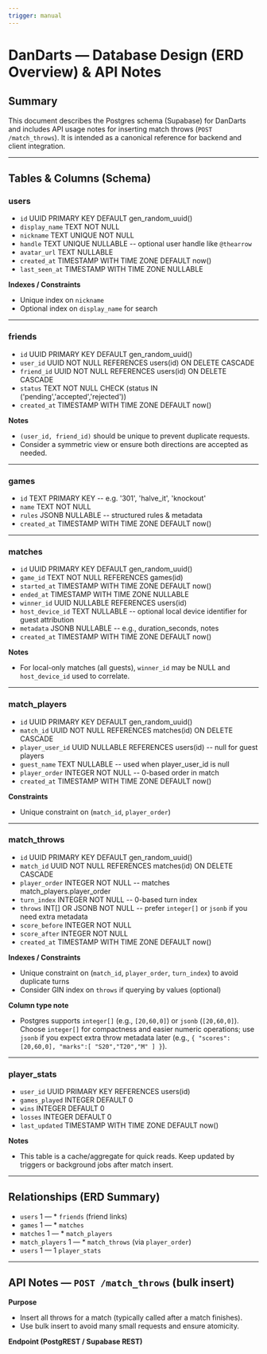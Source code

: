 ```yaml
---
trigger: manual
---
```


# DanDarts — Database Design (ERD Overview) & API Notes

## Summary
This document describes the Postgres schema (Supabase) for DanDarts and includes API usage notes for inserting match throws (`POST /match_throws`). It is intended as a canonical reference for backend and client integration.

---

## Tables & Columns (Schema)

### users
- `id` UUID PRIMARY KEY DEFAULT gen_random_uuid()
- `display_name` TEXT NOT NULL
- `nickname` TEXT UNIQUE NOT NULL
- `handle` TEXT UNIQUE NULLABLE  -- optional user handle like `@thearrow`
- `avatar_url` TEXT NULLABLE
- `created_at` TIMESTAMP WITH TIME ZONE DEFAULT now()
- `last_seen_at` TIMESTAMP WITH TIME ZONE NULLABLE

**Indexes / Constraints**
- Unique index on `nickname`
- Optional index on `display_name` for search

---

### friends
- `id` UUID PRIMARY KEY DEFAULT gen_random_uuid()
- `user_id` UUID NOT NULL REFERENCES users(id) ON DELETE CASCADE
- `friend_id` UUID NOT NULL REFERENCES users(id) ON DELETE CASCADE
- `status` TEXT NOT NULL CHECK (status IN ('pending','accepted','rejected'))
- `created_at` TIMESTAMP WITH TIME ZONE DEFAULT now()

**Notes**
- `(user_id, friend_id)` should be unique to prevent duplicate requests.
- Consider a symmetric view or ensure both directions are accepted as needed.

---

### games
- `id` TEXT PRIMARY KEY   -- e.g. '301', 'halve_it', 'knockout'
- `name` TEXT NOT NULL
- `rules` JSONB NULLABLE   -- structured rules & metadata
- `created_at` TIMESTAMP WITH TIME ZONE DEFAULT now()

---

### matches
- `id` UUID PRIMARY KEY DEFAULT gen_random_uuid()
- `game_id` TEXT NOT NULL REFERENCES games(id)
- `started_at` TIMESTAMP WITH TIME ZONE DEFAULT now()
- `ended_at` TIMESTAMP WITH TIME ZONE NULLABLE
- `winner_id` UUID NULLABLE REFERENCES users(id)
- `host_device_id` TEXT NULLABLE  -- optional local device identifier for guest attribution
- `metadata` JSONB NULLABLE       -- e.g., duration_seconds, notes
- `created_at` TIMESTAMP WITH TIME ZONE DEFAULT now()

**Notes**
- For local-only matches (all guests), `winner_id` may be NULL and `host_device_id` used to correlate.

---

### match_players
- `id` UUID PRIMARY KEY DEFAULT gen_random_uuid()
- `match_id` UUID NOT NULL REFERENCES matches(id) ON DELETE CASCADE
- `player_user_id` UUID NULLABLE REFERENCES users(id)  -- null for guest players
- `guest_name` TEXT NULLABLE                         -- used when player_user_id is null
- `player_order` INTEGER NOT NULL                    -- 0-based order in match
- `created_at` TIMESTAMP WITH TIME ZONE DEFAULT now()

**Constraints**
- Unique constraint on (`match_id`, `player_order`)

---

### match_throws
- `id` UUID PRIMARY KEY DEFAULT gen_random_uuid()
- `match_id` UUID NOT NULL REFERENCES matches(id) ON DELETE CASCADE
- `player_order` INTEGER NOT NULL                    -- matches match_players.player_order
- `turn_index` INTEGER NOT NULL                      -- 0-based turn index
- `throws` INT[] OR JSONB NOT NULL                   -- prefer `integer[]` or `jsonb` if you need extra metadata
- `score_before` INTEGER NOT NULL
- `score_after` INTEGER NOT NULL
- `created_at` TIMESTAMP WITH TIME ZONE DEFAULT now()

**Indexes / Constraints**
- Unique constraint on (`match_id`, `player_order`, `turn_index`) to avoid duplicate turns
- Consider GIN index on `throws` if querying by values (optional)

**Column type note**
- Postgres supports `integer[]` (e.g., `[20,60,0]`) or `jsonb` (`[20,60,0]`). Choose `integer[]` for compactness and easier numeric operations; use `jsonb` if you expect extra throw metadata later (e.g., `{ "scores":[20,60,0], "marks":[ "S20","T20","M" ] }`).

---

### player_stats
- `user_id` UUID PRIMARY KEY REFERENCES users(id)
- `games_played` INTEGER DEFAULT 0
- `wins` INTEGER DEFAULT 0
- `losses` INTEGER DEFAULT 0
- `last_updated` TIMESTAMP WITH TIME ZONE DEFAULT now()

**Notes**
- This table is a cache/aggregate for quick reads. Keep updated by triggers or background jobs after match insert.

---

## Relationships (ERD Summary)
- `users` 1 — * `friends` (friend links)
- `games` 1 — * `matches`
- `matches` 1 — * `match_players`
- `match_players` 1 — * `match_throws` (via `player_order`)
- `users` 1 — 1 `player_stats`

---

## API Notes — `POST /match_throws` (bulk insert)

**Purpose**
- Insert all throws for a match (typically called after a match finishes).
- Use bulk insert to avoid many small requests and ensure atomicity.

**Endpoint (PostgREST / Supabase REST)**